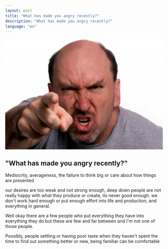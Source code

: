 ```yaml
---
layout: post
title: "What has made you angry recently?"
description: "What has made you angry recently?"
language: "en"
---
```


![Cover](/assets/img/posts/angry.jpg)

## "What has made you angry recently?"

Mediocrity, averageness, the failure to think big or care about how things are presented 
<!-- more -->

our desires are too weak and not strong enough, deep down people are not really happy with what they produce or create, its never good enough.
we don't work hard enough or put enough effort into life and production, and everything in general.

Well okay there are a few people who put everything they have into everything they do but these are few and far between and I'm not one of those people.

Possibly, people settling or having poor taste when they haven't spent the time to find out something better or new, being familiar can be comfortable 
